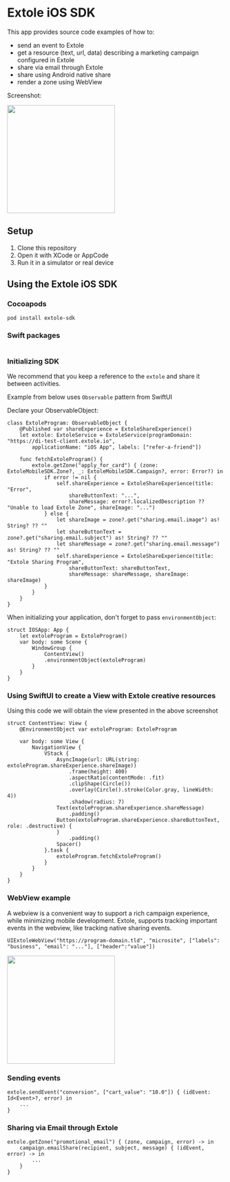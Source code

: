 # Extole iOS SDK

This app provides source code examples of how to:
- send an event to Extole
- get a resource (text, url, data) describing a marketing campaign configured in Extole
- share via email through Extole
- share using Android native share
- render a zone using WebView

Screenshot:

[<img src="https://user-images.githubusercontent.com/304224/141311440-f50063af-58f0-44b8-97ef-81d020a1045a.png" width="250">](https://user-images.githubusercontent.com/304224/141311440-f50063af-58f0-44b8-97ef-81d020a1045a.png)

## Setup

1. Clone this repository
2. Open it with XCode or AppCode
3. Run it in a simulator or real device

## Using the Extole iOS SDK

### Cocoapods

```
pod install extole-sdk
```

### Swift packages

```

```

### Initializing SDK
We recommend that you keep a reference to the `extole` and share it between activities.

Example from below uses `Observable` pattern from SwiftUI

Declare your ObservableObject:
```
class ExtoleProgram: ObservableObject {
    @Published var shareExperience = ExtoleShareExperience()
    let extole: ExtoleService = ExtoleService(programDomain: "https://di-test-client.extole.io",
        applicationName: "iOS App", labels: ["refer-a-friend"])

    func fetchExtoleProgram() {
        extole.getZone("apply_for_card") { (zone: ExtoleMobileSDK.Zone?, _: ExtoleMobileSDK.Campaign?, error: Error?) in
            if error != nil {
                self.shareExperience = ExtoleShareExperience(title: "Error",
                    shareButtonText: "...",
                    shareMessage: error?.localizedDescription ?? "Unable to load Extole Zone", shareImage: "...")
            } else {
                let shareImage = zone?.get("sharing.email.image") as! String? ?? ""
                let shareButtonText = zone?.get("sharing.email.subject") as! String? ?? ""
                let shareMessage = zone?.get("sharing.email.message") as! String? ?? ""
                self.shareExperience = ExtoleShareExperience(title: "Extole Sharing Program",
                    shareButtonText: shareButtonText,
                    shareMessage: shareMessage, shareImage: shareImage)
            }
        }
    }
}
```

When initializing your application, don't forget to pass `environmentObject`:

```
struct IOSApp: App {
    let extoleProgram = ExtoleProgram()
    var body: some Scene {
        WindowGroup {
            ContentView()
            .environmentObject(extoleProgram)
        }
    }
}
```

### Using SwiftUI to create a View with Extole creative resources

Using this code we will obtain the view presented in the above screenshot
```
struct ContentView: View {
    @EnvironmentObject var extoleProgram: ExtoleProgram

    var body: some View {
        NavigationView {
            VStack {
                AsyncImage(url: URL(string: extoleProgram.shareExperience.shareImage))
                    .frame(height: 400)
                    .aspectRatio(contentMode: .fit)
                    .clipShape(Circle())
                    .overlay(Circle().stroke(Color.gray, lineWidth: 4))
                    .shadow(radius: 7)
                Text(extoleProgram.shareExperience.shareMessage)
                    .padding()
                Button(extoleProgram.shareExperience.shareButtonText, role: .destructive) {
                }
                    .padding()
                Spacer()
            }.task {
                extoleProgram.fetchExtoleProgram()
            }
        }
    }
}
```

### WebView example

A webview is a convenient way to support a rich campaign experience, while minimizing mobile development. Extole,
supports tracking important events in the webview, like tracking native sharing events.

```
UIExtoleWebView("https://program-domain.tld", "microsite", ["labels": "business", "email": "..."], ["header":"value"])
```

[<img src="https://user-images.githubusercontent.com/304224/141311425-3baeeda8-16be-41ae-8b05-10282bc58789.png" width="250">](https://user-images.githubusercontent.com/304224/141311425-3baeeda8-16be-41ae-8b05-10282bc58789.png)

### Sending events

```
extole.sendEvent("conversion", ["cart_value": "10.0"]) { (idEvent: Id<Event>?, error) in
    ...
}
```

### Sharing via Email through Extole

```
extole.getZone("promotional_email") { (zone, campaign, error) -> in
    campaign.emailShare(recipient, subject, message) { (idEvent, error) -> in
        ...
    }
}
```

